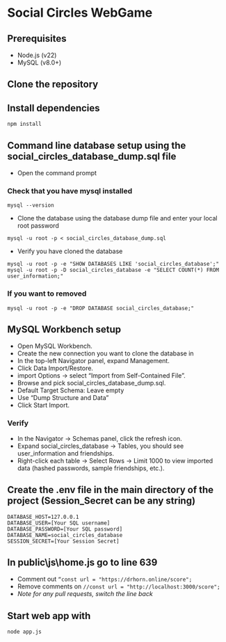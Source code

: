 # Social Circles WebGame

## Prerequisites

* Node.js (v22)
* MySQL (v8.0+)

## Clone the repository

## Install dependencies

```
npm install  
```

## Command line database setup using the social\_circles\_database\_dump.sql file

* Open the command prompt

### Check that you have mysql installed

```
mysql --version  
```

* Clone the database using the database dump file and enter your local root password

```
mysql -u root -p < social_circles_database_dump.sql  
```

* Verify you have cloned the database

```
mysql -u root -p -e "SHOW DATABASES LIKE 'social_circles_database';"  
mysql -u root -p -D social_circles_database -e "SELECT COUNT(*) FROM user_information;"  
```

### If you want to removed

```
mysql -u root -p -e "DROP DATABASE social_circles_database;"  
```

## MySQL Workbench setup

* Open MySQL Workbench.
* Create the new connection you want to clone the database in
* In the top-left Navigator panel, expand Management.
* Click Data Import/Restore.
* import Options -> select “Import from Self-Contained File”.
* Browse and pick social\_circles\_database\_dump.sql.
* Default Target Schema: Leave empty
* Use “Dump Structure and Data”
* Click Start Import.

### Verify

* In the Navigator -> Schemas panel, click the refresh icon.
* Expand social\_circles\_database -> Tables,  you should see user\_information and friendships.
* Right-click each table -> Select Rows -> Limit 1000 to view imported data (hashed passwords, sample friendships, etc.).

## Create the .env file in the main directory of the project (Session\_Secret can be any string)

```
DATABASE_HOST=127.0.0.1  
DATABASE_USER=[Your SQL username]  
DATABASE_PASSWORD=[Your SQL password]  
DATABASE_NAME=social_circles_database  
SESSION_SECRET=[Your Session Secret]  
```

## In public\js\home.js go to line 639

* Comment out `“const url = "https://drhorn.online/score";`
* Remove comments on `//const url = "http://localhost:3000/score";`
* *Note for any pull requests, switch the line back*

## Start web app with

```
node app.js  
```
